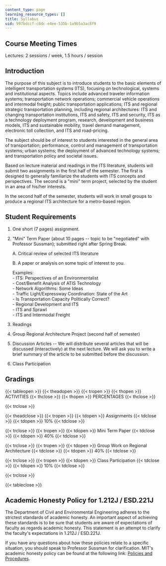 ```yaml
---
content_type: page
learning_resource_types: []
title: Syllabus
uid: 997bdccf-c8dc-e4ee-535b-1a9b5a3ac8f9
---
```


Course Meeting Times
--------------------

Lectures: 2 sessions / week, 1.5 hours / session

Introduction
------------

The purpose of this subject is to introduce students to the basic elements of intelligent transportation systems (ITS), focusing on technological, systems and institutional aspects. Topics include advanced traveler information systems; transportation network operations; commercial vehicle operations and intermodal freight; public transportation applications; ITS and regional strategic transportation planning, including regional architectures: ITS and changing transportation institutions, ITS and safety, ITS and security, ITS as a technology deployment program, research, development and business models, ITS and sustainable mobility, travel demand management, electronic toll collection, and ITS and road-pricing.

The subject should be of interest to students interested in the general area of transportation; performance, control and management of transportation systems; urban systems; the deployment of advanced technology systems; and transportation policy and societal issues.

Based on lecture material and readings in the ITS literature, students will submit two assignments in the first half of the semester. The first is designed to generally familiarize the students with ITS concepts and perspectives. The second is a "mini" term project, selected by the student in an area of his/her interests.

In the second half of the semester, students will work in small groups to produce a regional ITS architecture for a metro-based region.

Student Requirements
--------------------

1.  One short (7 pages) assignment.
2.  "Mini" Term Paper (about 10 pages -- topic to be "negotiated" with Professor Sussman); submitted right after Spring Break.  
      
    A. Critical review of selected ITS literature  
      
    B. A paper or analysis on some topic of interest to you.  
      
    Examples:  
    \- ITS: Perspectives of an Environmentalist  
    \- Cost/Benefit Analysis of ATIS Technology  
    \- Network Algorithms: Some Ideas  
    \- Traffic Light/Expressway Coordination: State of the Art  
    \- Is Transportation Capacity Politically Correct?  
    \- Regional Development and ITS  
    \- ITS and Sprawl  
    \- ITS and Intermodal Freight
3.  Readings
4.  Group Regional Architecture Project (second half of semester)
5.  Discussion Articles -- We will distribute several articles that will be discussed (interactively) at the next lecture. We will ask you to write a brief summary of the article to be submitted before the discussion.
6.  Class Participation

Gradings
--------

{{< tableopen >}}
{{< theadopen >}}
{{< tropen >}}
{{< thopen >}}
ACTIVITIES
{{< thclose >}}
{{< thopen >}}
PERCENTAGES
{{< thclose >}}

{{< trclose >}}

{{< theadclose >}}
{{< tropen >}}
{{< tdopen >}}
Assignments
{{< tdclose >}}
{{< tdopen >}}
10%
{{< tdclose >}}

{{< trclose >}}
{{< tropen >}}
{{< tdopen >}}
Mini Term Paper
{{< tdclose >}}
{{< tdopen >}}
40%
{{< tdclose >}}

{{< trclose >}}
{{< tropen >}}
{{< tdopen >}}
Group Work on Regional Architecture
{{< tdclose >}}
{{< tdopen >}}
40%
{{< tdclose >}}

{{< trclose >}}
{{< tropen >}}
{{< tdopen >}}
Class Participation
{{< tdclose >}}
{{< tdopen >}}
10%
{{< tdclose >}}

{{< trclose >}}

{{< tableclose >}}

Academic Honesty Policy for 1.212J / ESD.221J
---------------------------------------------

The Department of Civil and Environmental Engineering adheres to the strictest standards of academic honesty. An important aspect of achieving these standards is to be sure that students are aware of expectations of faculty as regards academic honesty. This statement is an attempt to clarify the faculty's expectations in 1.212J / ESD.221J.

If you have any questions about how these policies relate to a specific situation, you should speak to Professor Sussman for clarification. MIT's academic honesty policy can be found at the following link: [Policies and Procedures](http://policies-procedures.mit.edu/).